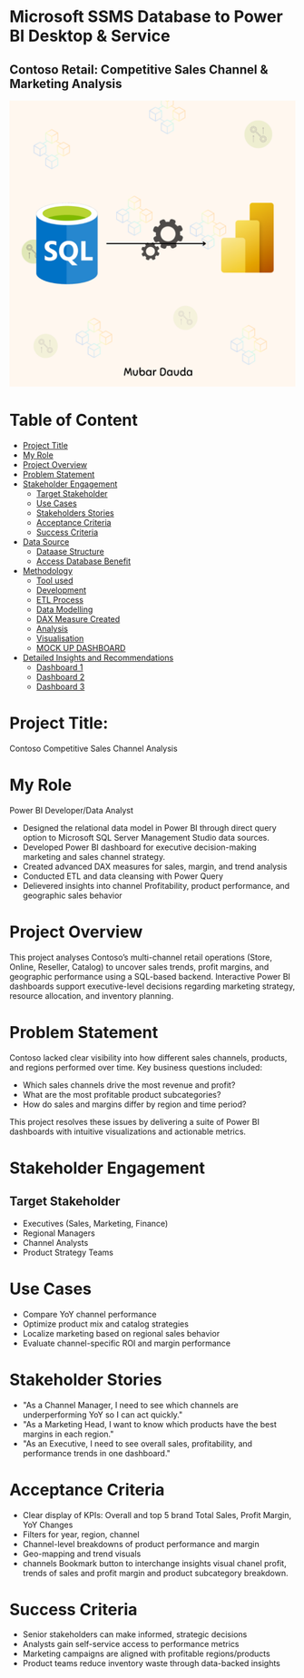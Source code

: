 # Microsoft SSMS Database to Power BI Desktop & Service

## Contoso Retail: Competitive Sales Channel & Marketing Analysis

![Front Page Cover Images](Images/Microsoft_SSMS_to_PowerBI.png)

# Table of Content
- [Project Title](#Project-Title)
- [My Role](#My-Role)
- [Project Overview](#Project-overview)
- [Problem Statement](#Problem-statement)
- [Stakeholder Engagement](#Stakeholder-Engagement)
    - [Target Stakeholder](#Target-stakeholder)
    - [Use Cases](#Use-cases)
    - [Stakeholders Stories](#Stakeholder-stories)
    - [Acceptance Criteria](#Acceptance-criteria)
    - [Success Criteria](#Success-criteria)
- [Data Source](#Data-source)
  - [Dataase Structure](#Access-Database-Structure)
  - [Access Database Benefit](#Benefit-of-Access-Storage)
- [Methodology](#Methodology)
  - [Tool used](#Tool-Used)
  - [Development](#Development)
  - [ETL Process](#ETL-Process)
  - [Data Modelling](#Data-modelling)
  - [DAX Measure Created](#DAX-Measure-created)
  - [Analysis](#Analysis)
  - [Visualisation](#Visualisation)
  - [MOCK UP DASHBOARD](#Mukkup_design_Dashboard)
- [Detailed Insights and Recommendations](#Detailed-Insights-and-Recommendation)
  - [Dashboard 1](#Sales-Pulse-Performance,-Frequency-&-Return-(Executive-Overview))
  - [Dashboard 2](#Sales-Performance-&-Customer-Behaviour-(Net-sales-by-Customer-Demographic))
  - [Dashboard 3](#Product-portfolio-performance-(Based-on-Gross-Proft))
 
# Project Title:
Contoso Competitive Sales Channel Analysis

# My Role
Power BI Developer/Data Analyst  

  - Designed the relational data model in Power BI through direct query option to  Microsoft SQL Server Management Studio data sources.
  - Developed Power BI dashboard for executive decision-making marketing and sales channel strategy.
  - Created advanced DAX measures for sales, margin, and trend analysis
  - Conducted ETL and data cleansing with Power Query
  - Delievered insights into channel Profitability, product performance, and geographic sales behavior

# Project Overview  

This project analyses Contoso’s multi-channel retail operations (Store, Online, Reseller, Catalog) to uncover sales trends, profit margins, and geographic performance using a SQL-based backend. Interactive Power BI dashboards support executive-level decisions regarding marketing strategy, resource allocation, and inventory planning.

# Problem Statement

Contoso lacked clear visibility into how different sales channels, products, and regions performed over time.
Key business questions included:  

- Which sales channels drive the most revenue and profit?
- What are the most profitable product subcategories?
- How do sales and margins differ by region and time period?  

This project resolves these issues by delivering a suite of Power BI dashboards with intuitive visualizations and actionable metrics.

# Stakeholder Engagement
## Target Stakeholder

- Executives (Sales, Marketing, Finance)
- Regional Managers
- Channel Analysts
- Product Strategy Teams

# Use Cases

- Compare YoY channel performance
- Optimize product mix and catalog strategies
- Localize marketing based on regional sales behavior
- Evaluate channel-specific ROI and margin performance

# Stakeholder Stories

- "As a Channel Manager, I need to see which channels are underperforming YoY so I can act quickly."
- "As a Marketing Head, I want to know which products have the best margins in each region."
- "As an Executive, I need to see overall sales, profitability, and performance trends in one dashboard."

# Acceptance Criteria

- Clear display of KPIs: Overall and top 5 brand Total Sales, Profit Margin, YoY Changes
- Filters for year, region, channel
- Channel-level breakdowns of product performance and margin
- Geo-mapping and trend visuals
- channels Bookmark button to interchange insights visual chanel profit, trends of sales and profit margin and product subcategory breakdown.

# Success Criteria

- Senior stakeholders can make informed, strategic decisions
- Analysts gain self-service access to performance metrics
- Marketing campaigns are aligned with profitable regions/products
- Product teams reduce inventory waste through data-backed insights




